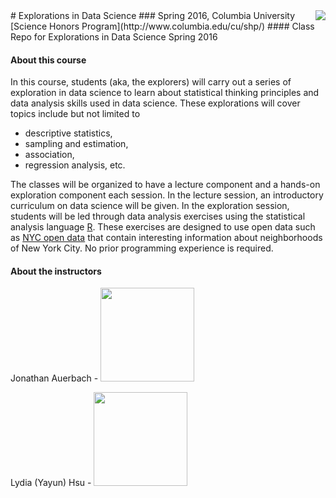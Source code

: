<img align="right" src="http://www.repo-board.io/assets/images/mountietocat.png">
# Explorations in Data Science
### Spring 2016, Columbia University [Science Honors Program](http://www.columbia.edu/cu/shp/)
#### Class Repo for Explorations in Data Science Spring 2016

#### About this course
In this course, students (aka, the explorers)  will carry out a series of exploration in data science to learn about statistical thinking principles and data analysis skills used in data science. These explorations will cover topics include but not limited to 
- descriptive statistics, 
- sampling and estimation, 
- association, 
- regression analysis, etc. 

The classes will be organized to have a lecture component and a hands-on exploration component each session. In the lecture session, an introductory curriculum on data science will be given. In the exploration session, students will be led through data analysis exercises using the statistical analysis language [R](https://cran.r-project.org/). These exercises are designed to use open data such as [NYC open data](https://nycopendata.socrata.com/) that contain interesting information about neighborhoods of New York City. No prior programming experience is required.

#### About the instructors
Jonathan Auerbach - 
<img src="http://stat.columbia.edu/wp-content/uploads/connections-images/jonathan-auerbach/jauerbach.jpg" width="150">

Lydia (Yayun) Hsu -
<img src="https://octodex.github.com/images/momtocat.png" width="150">
